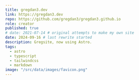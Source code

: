 ```yaml
---
title: gregdan3.dev
link: https://gregdan3.dev
repo: https://github.com/gregdan3/gregdan3.github.io
role: creator
published: true
# date: 2021-07-14 # original attempts to make my own site
date: 2024-09-16 # last rewrite started
description: Gregsite, now using Astro.
tags:
  - astro
  - typescript
  - tailwindcss
  - markdown
image: "/src/data/images/favicon.png"
---
```

